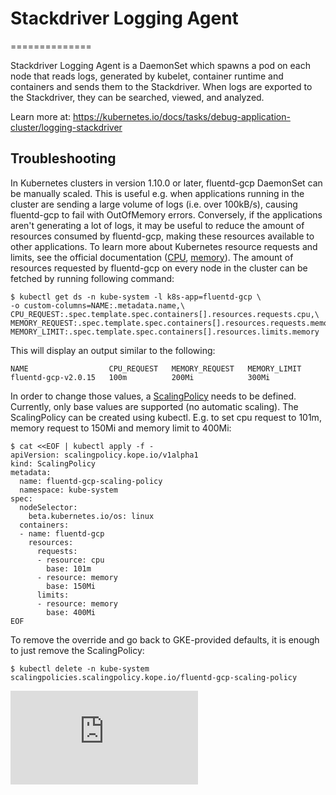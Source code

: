 # Stackdriver Logging Agent
==============

Stackdriver Logging Agent is a DaemonSet which spawns a pod on each node
that reads logs, generated by kubelet, container runtime and containers
and sends them to the Stackdriver. When logs are exported to the Stackdriver,
they can be searched, viewed, and analyzed.

Learn more at: https://kubernetes.io/docs/tasks/debug-application-cluster/logging-stackdriver

## Troubleshooting

In Kubernetes clusters in version 1.10.0 or later, fluentd-gcp DaemonSet can be
manually scaled. This is useful e.g. when applications running in the cluster
are sending a large volume of logs (i.e. over 100kB/s), causing fluentd-gcp to
fail with OutOfMemory errors. Conversely, if the applications aren't generating
a lot of logs, it may be useful to reduce the amount of resources consumed by
fluentd-gcp, making these resources available to other applications. To learn
more about Kubernetes resource requests and limits, see the official
documentation ([CPU][cpu], [memory][memory]). The amount of resources requested
by fluentd-gcp on every node in the cluster can be fetched by running following
command:

```
$ kubectl get ds -n kube-system -l k8s-app=fluentd-gcp \
-o custom-columns=NAME:.metadata.name,\
CPU_REQUEST:.spec.template.spec.containers[].resources.requests.cpu,\
MEMORY_REQUEST:.spec.template.spec.containers[].resources.requests.memory,\
MEMORY_LIMIT:.spec.template.spec.containers[].resources.limits.memory
```

This will display an output similar to the following:

```
NAME                  CPU_REQUEST   MEMORY_REQUEST   MEMORY_LIMIT
fluentd-gcp-v2.0.15   100m          200Mi            300Mi
```

In order to change those values, a [ScalingPolicy][scalingPolicy] needs to be
defined. Currently, only base values are supported (no automatic scaling). The
ScalingPolicy can be created using kubectl. E.g. to set cpu request to 101m,
memory request to 150Mi and memory limit to 400Mi:

```
$ cat <<EOF | kubectl apply -f -
apiVersion: scalingpolicy.kope.io/v1alpha1
kind: ScalingPolicy
metadata:
  name: fluentd-gcp-scaling-policy
  namespace: kube-system
spec:
  nodeSelector:
    beta.kubernetes.io/os: linux
  containers:
  - name: fluentd-gcp
    resources:
      requests:
      - resource: cpu
        base: 101m
      - resource: memory
        base: 150Mi
      limits:
      - resource: memory
        base: 400Mi
EOF
```

To remove the override and go back to GKE-provided defaults, it is enough to
just remove the ScalingPolicy:

```
$ kubectl delete -n kube-system scalingpolicies.scalingpolicy.kope.io/fluentd-gcp-scaling-policy
```

[cpu]: https://kubernetes.io/docs/tasks/configure-pod-container/assign-cpu-resource/
[memory]: https://kubernetes.io/docs/tasks/configure-pod-container/assign-memory-resource/
[scalingPolicy]: https://github.com/justinsb/scaler


[![Analytics](https://kubernetes-site.appspot.com/UA-36037335-10/GitHub/cluster/addons/fluentd-gcp/README.md?pixel)]()

